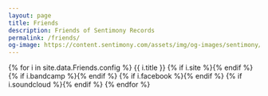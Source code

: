 ```yaml
---
layout: page
title: Friends
description: Friends of Sentimony Records
permalink: /friends/
og-image: https://content.sentimony.com/assets/img/og-images/sentimony/home.jpg
---
```


{% for i in site.data.Friends.config %}
{{ i.title }}
{% if i.site %}<a href="{{ i.site }}" target="_blank"><span class="icon-public"></span></a>{% endif %}
{% if i.bandcamp %}<a href="{{ i.bandcamp }}" target="_blank"><span class="icon-bandcamp"></span></a>{% endif %}
{% if i.facebook %}<a href="{{ i.facebook }}" target="_blank"><span class="icon-facebook"></span></a>{% endif %}
{% if i.soundcloud %}<a href="{{ i.soundcloud }}" target="_blank"><span class="icon-soundcloud"></span></a>{% endif %}
{% endfor %}
